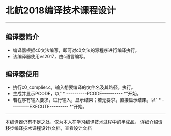 # 北航2018编译技术课程设计
---
## 编译器简介
* 编译器根据c0文法编写，即可对c0文法的源程序进行编译执行。
* 该编译器使用vs2017，由c语言编写。
## 编译器使用
* 执行c0_complier.c，输入想要编译的文件名及其路径，执行。
* 生成并显示PCODE，以” * ----------PCODE---------- *”开始。
* 若程序有输入要求，进行输入，显示结果；若无要求，直接显示结果，以” * ---------EXECUTE--------- *”开始。
---
本编译器仍有不足之处，仅为本人在学习编译技术过程中的半成品。
详细介绍请移步编译技术课程设计/文档，查看设计文档
